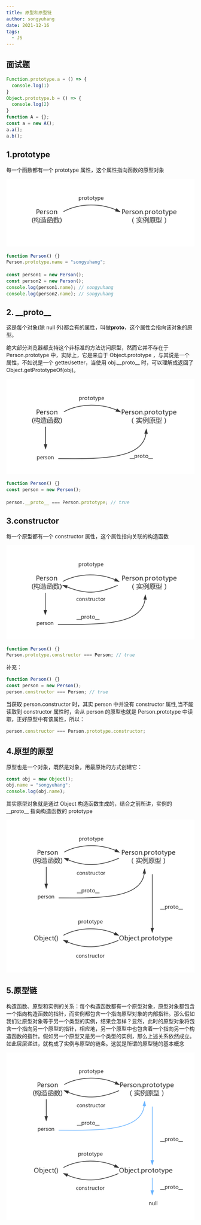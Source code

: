 ```yaml
---
title: 原型和原型链
author: songyuhang
date: 2021-12-16
tags:
  - JS
---
```


## 面试题

```js
Function.prototype.a = () => {
  console.log(1)
}
Object.prototype.b = () => {
  console.log(2)
}
function A = {};
const a = new A();
a.a();
a.b();

```

## 1.prototype

每一个函数都有一个 prototype 属性，这个属性指向函数的原型对象

![prototype](../../images/prototype1.png)

```js
function Person() {}
Person.prototype.name = "songyuhang";

const person1 = new Person();
const person2 = new Person();
console.log(person1.name); // songyuhang
console.log(person2.name); // songyuhang
```

## 2. \_\_proto\_\_

这是每个对象(除 null 外)都会有的属性，叫做**proto**，这个属性会指向该对象的原型。

绝大部分浏览器都支持这个非标准的方法访问原型，然而它并不存在于 Person.prototype 中，实际上，它是来自于 Object.prototype ，与其说是一个属性，不如说是一个 getter/setter，当使用 obj.\_\_proto\_\_ 时，可以理解成返回了 Object.getPrototypeOf(obj)。

![__proto__](../../images/__proto__.png)

```js
function Person() {}
const person = new Person();

person.__proto__ === Person.prototype; // true
```

## 3.constructor

每一个原型都有一个 constructor 属性，这个属性指向关联的构造函数

![constructor](../../images/constructor.png)

```js
function Person() {}
Person.prototype.constructor === Person; // true
```

补充：

```js
function Person() {}
const person = new Person();
person.constructor === Person; // true
```

当获取 person.constructor 时，其实 person 中并没有 constructor 属性,当不能读取到 constructor 属性时，会从 person 的原型也就是 Person.prototype 中读取，正好原型中有该属性，所以：

```js
person.constructor === Person.prototype.constructor;
```

## 4.原型的原型

原型也是一个对象，既然是对象，用最原始的方式创建它：

```js
const obj = new Object();
obj.name = "songyuhang";
console.log(obj.name);
```

其实原型对象就是通过 Object 构造函数生成的，结合之前所讲，实例的 \_\_proto\_\_ 指向构造函数的 prototype

![原型的原型](../../images/prototype.__proto__.png)

## 5.原型链

构造函数、原型和实例的关系：每个构造函数都有一个原型对象，原型对象都包含一个指向构造函数的指针，而实例都包含一个指向原型对象的内部指针。那么假如我们让原型对象等于另一个类型的实例，结果会怎样？显然，此时的原型对象将包含一个指向另一个原型的指针，相应地，另一个原型中也包含着一个指向另一个构造函数的指针。假如另一个原型又是另一个类型的实例，那么上述关系依然成立。如此层层递进，就构成了实例与原型的链条。这就是所谓的原型链的基本概念

![原型链](../../images/prototype-chain.png)
